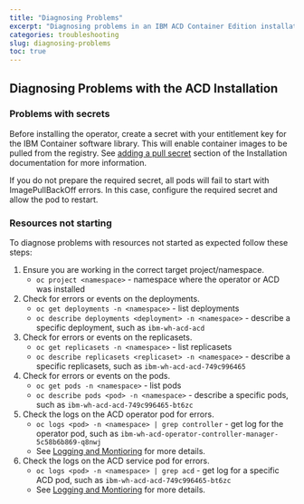 ```yaml
---
title: "Diagnosing Problems"
excerpt: "Diagnosing problems in an IBM ACD Container Edition installation"
categories: troubleshooting
slug: diagnosing-problems
toc: true
---
```


## Diagnosing Problems with the ACD Installation

### Problems with secrets

Before installing the operator, create a secret with your entitlement key for the IBM Container software library. This will enable container images to be pulled from the registry. See [adding a pull secret](https://ibm.github.io/acd-containers/installing/installing/#adding-a-pull-secret-for-ibm-entitled-registry) section of the Installation documentation for more information.

If you do not prepare the required secret, all pods will fail to start with ImagePullBackOff errors. In this case, configure the required secret and allow the pod to restart.

### Resources not starting

To diagnose problems with resources not started as expected follow these steps:

1. Ensure you are working in the correct target project/namespace.
   * `oc project <namespace>` - namespace where the operator or ACD was installed
1. Check for errors or events on the deployments.
   * `oc get deployments -n <namespace>` - list deployments
   * `oc describe deployments <deployment> -n <namespace>` - describe a specific deployment, such as `ibm-wh-acd-acd`
1. Check for errors or events on the replicasets.
   * `oc get replicasets -n <namespace>` - list replicasets
   * `oc describe replicasets <replicaset> -n <namespace>` - describe a specific replicasets, such as `ibm-wh-acd-acd-749c996465`
1. Check for errors or events on the pods.
   * `oc get pods -n <namespace>` - list pods
   * `oc describe pods <pod> -n <namespace>` - describe a specific pods, such as `ibm-wh-acd-acd-749c996465-bt6zc`
1. Check the logs on the ACD operator pod for errors.
   * `oc logs <pod> -n <namespace> | grep controller` - get log for the operator pod, such as `ibm-wh-acd-operator-controller-manager-5c58b6b869-q8nwj`
   * See [Logging and Montioring](/troubleshooting/logging-monitoring) for more details.
1. Check the logs on the ACD service pod for errors.
   * `oc logs <pod> -n <namespace> | grep acd` - get log for a specific ACD pod, such as `ibm-wh-acd-acd-749c996465-bt6zc`
   * See [Logging and Montioring](/troubleshooting/logging-monitoring) for more details.
